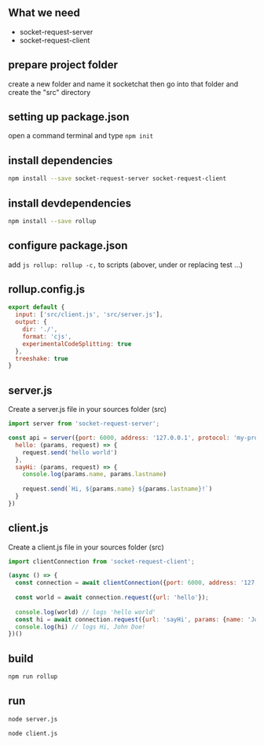 ## What we need
- socket-request-server
- socket-request-client

## prepare project folder
create a new folder and name it socketchat then go into that folder and create the "src" directory

## setting up package.json
open a command terminal and type ```npm init```

## install dependencies
```sh
npm install --save socket-request-server socket-request-client
```

## install devdependencies
```sh
npm install --save rollup
```

## configure package.json
add ```js rollup: rollup -c,``` to scripts (abover, under or replacing test ...)

## rollup.config.js
```js
export default {
  input: ['src/client.js', 'src/server.js'],
  output: {
    dir: './',
    format: 'cjs',
    experimentalCodeSplitting: true
  },
  treeshake: true
}
```

## server.js
Create a server.js file in your sources folder (src)
```js
import server from 'socket-request-server';

const api = server({port: 6000, address: '127.0.0.1', protocol: 'my-protocol'}, {
  hello: (params, request) => {
    request.send('hello world')
  }, 
  sayHi: (params, request) => {
    console.log(params.name, params.lastname)
    
    request.send(`Hi, ${params.name} ${params.lastname}!`)
  }
})
```

## client.js
Create a client.js file in your sources folder (src)
```js
import clientConnection from 'socket-request-client';

(async () => {
  const connection = await clientConnection({port: 6000, address: '127.0.0.1', protocol: 'my-protocol'})
  
  const world = await connection.request({url: 'hello'});
  
  console.log(world) // logs 'hello world'
  const hi = await connection.request({url: 'sayHi', params: {name: 'John', lastname: 'Doe'}})
  console.log(hi) // logs Hi, John Doe!
})()
```

## build
```sh
npm run rollup
```

## run
```sh
node server.js

node client.js
```
